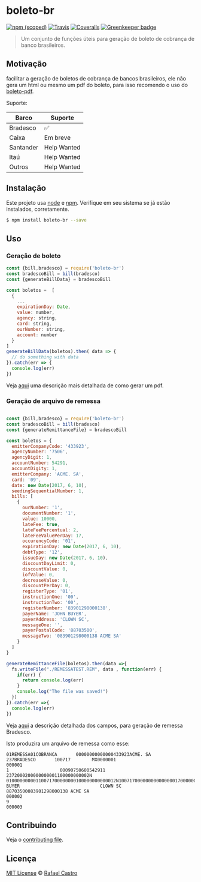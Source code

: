 # boleto-br

[![npm (scoped)](https://img.shields.io/npm/v/boleto-br.svg)](https://www.npmjs.com/package/boleto-br)
[![Travis](https://img.shields.io/travis/boleto-br/boleto-br.svg)](https://travis-ci.org/boleto-br/boleto-br)
[![Coveralls](https://img.shields.io/coveralls/boleto-br/boleto-br.svg)](https://coveralls.io/github/boleto-br/boleto-br?branch=master)
[![Greenkeeper badge](https://badges.greenkeeper.io/boleto-br/boleto-br.svg)](https://greenkeeper.io/)

> Um conjunto de funções úteis para geração de boleto de cobrança de banco brasileiros.

## Motivação

facilitar a geração de boletos de cobrança de bancos brasileiros, ele não gera um html
ou mesmo um pdf do boleto, para isso recomendo o uso do [boleto-pdf](https://www.npmjs.com/package/boleto-pdf).

Suporte:

| Barco        |  Suporte             |
|--------------|----------------------|
| Bradesco     |  :white_check_mark:  |
| Caixa        |  Em breve            |
| Santander    |  Help Wanted         |
| Itaú         |  Help Wanted         |
| Outros       |  Help Wanted         |

## Instalação

Este projeto usa [node](http://nodejs.org) e [npm](https://npmjs.com).
Verifique em seu sistema se já estão instalados, corretamente.

```sh
$ npm install boleto-br --save

```

## Uso

### Geração de boleto

```js
const {bill,bradesco} = require('boleto-br')
const bradescoBill = bill(bradesco)
const {generateBillData} = bradescoBill

const boletos =  [
  {
    ...
    expirationDay: Date,
    value: number,
    agency: string,
    card: string,
    ourNumber: string,
    account: number
  }
]
generateBillData(boletos).then( data => {
  // do something with data
}).catch(err => {
  console.log(err)
})

```
Veja [aqui](docs/banks/bradesco.md) uma descrição mais detalhada de como
gerar um pdf.

### Geração de arquivo de remessa

```js

const {bill,bradesco} = require('boleto-br')
const bradescoBill = bill(bradesco)
const {generateRemittanceFile} = bradescoBill

const boletos = {
  emitterCompanyCode: '433923',
  agencyNumber: '7506',
  agencyDigit: 1,
  accountNumber: 54291,
  accountDigity: 1,
  emitterCompany: 'ACME. SA',
  card: '09',
  date: new Date(2017, 6, 10),
  seedingSequentialNumber: 1,
  bills: [
    {
      ourNumber: '1',
      documentNumber: '1',
      value: 10000,
      lateFee: true,
      lateFeePercentual: 2,
      lateFeeValuePerDay: 17,
      occurencyCode: '01',
      expirationDay: new Date(2017, 6, 10),
      debtType: '12',
      issueDay: new Date(2017, 6, 10),
      discountDayLimit: 0,
      discountValue: 0,
      iofValue: 0,
      decreaseValue: 0,
      discountPerDay: 0,
      registerType: '01',
      instructionOne: '00',
      instructionTwo: '00',
      registerNumber: '83901298000138',
      payerName: 'JOHN BUYER',
      payerAddress: 'CLOWN SC',
      messageOne: '',
      payerPostalCode: '88703500',
      messageTwo: '083901298000138 ACME SA'
    }
  ]
}

generateRemittanceFile(boletos).then(data =>{
  fs.writeFile("./REMESSATEST.REM", data , function(err) {
    if(err) {
      return console.log(err)
    }
    console.log("The file was saved!")
  })
}).catch(err =>{
  console.log(err)
})

```
Veja [aqui](docs/banks/bradesco.md) a descrição detalhada dos campos, para
geração de remessa Bradesco.

Isto produzira um arquivo de remessa como esse:

```
01REMESSA01COBRANCA       00000000000000433923ACME. SA                      237BRADESCO       100717        MX0000001                                                                                                                                                                                                                                                                                     000001
1                   00090750600542911                         2372000200000000001100000000002N              01000000000110071700000000100000000000012N100717000000000000000170000000000000000000000000000000000000000000000183901298000138JOHN BUYER                              CLOWN SC                                            88703500083901298000138 ACME SA                                     000002
9                                                                                                                                                                                                                                                                                                                                                                                                         000003
```

## Contribuindo

Veja o [contributing file](CONTRIBUTING.md).

## Licença

[MIT License](LICENSE.md) © [Rafael Castro](https://twitter.com/rafaelc457ro)
